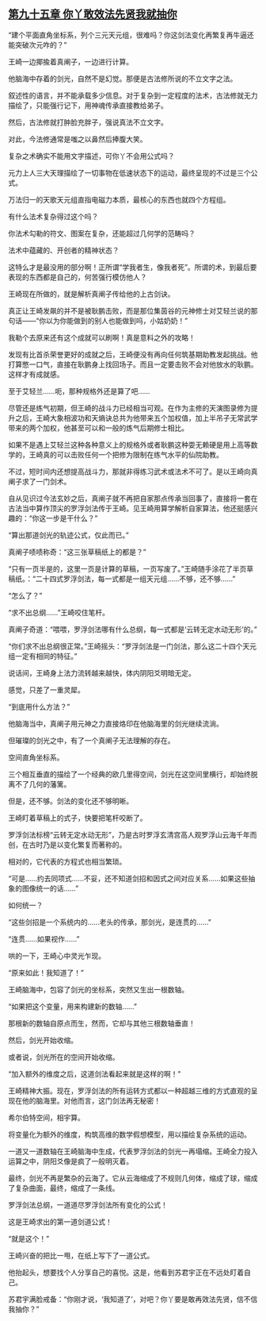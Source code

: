 ## [第九十五章 你丫敢效法先贤我就抽你](https://www.xxbiquge.com/11_11207/5463518.html)


  “建个平面直角坐标系，列个三元天元组，很难吗？你这剑法变化再繁复再牛逼还能突破次元咋的？”

  王崎一边揶揄着真阐子，一边进行计算。

  他脑海中存着的剑光，自然不是幻觉。那便是古法修所说的不立文字之法。

  叙述性的语言，并不能承载多少信息。对于复杂到一定程度的法术，古法修就无力描绘了，只能强行记下，用神魂传承直接教给弟子。

  然后，古法修就打肿脸充胖子，强说真法不立文字。

  对此，今法修通常是嗤之以鼻然后捧腹大笑。

  复杂之术确实不能用文字描述，可你丫不会用公式吗？

  元力上人三大天理描绘了一切事物在低速状态下的运动，最终呈现的不过是三个公式。

  万法归一的天歌天元组直指电磁力本质，最核心的东西也就四个方程组。

  有什么法术复杂得过这个吗？

  你法术勾勒的符文、图案在复杂，还能超过几何学的范畴吗？

  法术中蕴藏的、开创者的精神状态？

  这特么才是最没用的部分啊！正所谓“学我者生，像我者死”。所谓的术，到最后要表现的东西都是自己的，何苦强行模仿他人？

  王崎现在所做的，就是解析真阐子传给他的上古剑诀。

  真正让王崎发飙的并不是被耿鹏击败，而是那位集茵谷的元神修士对艾轻兰说的那句话——“你以为你能做到的别人也能做到吗，小姑奶奶！”

  我勒个去原来还有这个成就可以刷啊！真是意料之外的攻略！

  发现有比首杀荣誉更好的成就之后，王崎便没有再向任何筑基期助教发起挑战。他打算憋一口气，直接在耿鹏身上找回场子。而且一定要击败不会对他放水的耿鹏。这样才有成就感。

  至于艾轻兰……呃，那种规格外还是算了吧……

  尽管还是练气初期，但王崎的战斗力已经相当可观。在作为主修的天演图录修为提升之后，王崎大象相波功和天熵诀总共为他带来五个加权值，加上半吊子无常武学带来的两个加权，他甚至可以和一般的炼气后期修士相比。

  如果不是遇上艾轻兰这种各种意义上的规格外或者耿鹏这种耍无赖硬是用上高等数学的，王崎真的可以击败任何一个把修为限制在练气水平的仙院助教。

  不过，短时间内还想提高战斗力，那就非得练习武术或法术不可了。是以王崎向真阐子求了一门剑术。

  自从见识过今法玄妙之后，真阐子就不再把自家那点传承当回事了，直接将一套在古法当中算作顶尖的罗浮剑法传于王崎。见王崎用算学解析自家算法，他还挺感兴趣的：“你这一步是干什么？”

  “算出那道剑光的轨迹公式，仅此而已。”

  真阐子啧啧称奇：“这三张草稿纸上的都是？”

  “只有一页半是的，这里一页是计算的草稿，一页写废了。”王崎随手涂花了半页草稿纸。：“二十四式罗浮剑法，每一式都是一组天元组……不够，还不够……”

  “怎么了？”

  “求不出总纲……”王崎咬住笔杆。

  真阐子奇道：“喂喂，罗浮剑法哪有什么总纲，每一式都是‘云转无定水动无形’的。”

  “你们求不出总纲很正常。”王崎摇头：“罗浮剑法是一门剑法，那么这二十四个天元组一定有相同的特征。”

  说话间，王崎身上法力流转越来越快，体内阴阳爻明暗无定。

  感觉，只差了一重灵犀。

  “到底用什么方法？”

  他脑海当中，真阐子用元神之力直接烙印在他脑海里的剑光继续流淌。

  但璀璨的剑光之中，有了一个真阐子无法理解的存在。

  空间直角坐标系。

  三个相互垂直的描绘了一个经典的欧几里得空间，剑光在这空间里横行，却始终脱离不了几何的藩篱。

  但是，还不够。剑法的变化还不够明晰。

  王崎盯着草稿上的式子，快要把笔杆咬断了。

  罗浮剑法标榜“云转无定水动无形”，乃是古时罗浮玄清宫高人观罗浮山云海千年而创，在古时乃是以变化繁复而著称的。

  相对的，它代表的方程式也相当繁琐。

  “可是……约去同项式……不妥，还不知道剑招和因式之间对应关系……如果这些抽象的图像统一的话……”

  如何统一？

  “这些剑招是一个系统内的……老头的传承，那剑光，是连贯的……”

  “连贯……如果视作……”

  哄的一下，王崎心中灵光乍现。

  “原来如此！我知道了！”

  王崎脑海中，包容了剑光的坐标系，突然又生出一根数轴。

  “如果把这个变量，用来构建新的数轴……”

  那根新的数轴自原点而生，然而，它却与其他三根数轴垂直！

  然后，剑光开始收缩。

  或者说，剑光所在的空间开始收缩。

  “加入额外的维度之后，这道剑法看起来就是这样的啊！”

  王崎精神大振。现在，罗浮剑法的所有运转方式都以一种超越三维的方式直观的呈现在他的脑海里。对他而言，这门剑法再无秘密！

  希尔伯特空间，相宇算。

  将变量化为额外的维度，构筑高维的数学假想模型，用以描绘复杂系统的运动。

  一道又一道数轴在王崎脑海中生成，代表罗浮剑法的剑光一再塌缩。王崎全力投入运算之中，阴阳爻像是疯了一般明灭着。

  最终，剑光不再是繁杂的云海了。它从云海缩成了不规则几何体，缩成了球，缩成了复杂曲面，最终，缩成了一条线。

  罗浮剑法总纲，一道道尽罗浮剑法所有变化的公式！

  这是王崎求出的第一道剑道公式！

  “就是这个！”

  王崎兴奋的把比一甩，在纸上写下了一道公式。

  他抬起头，想要找个人分享自己的喜悦。这是，他看到苏君宇正在不远处盯着自己。

  苏君宇满脸戒备：“你刚才说，‘我知道了’，对吧？你丫要是敢再效法先贤，信不信我抽你？”
